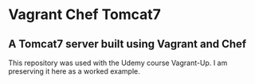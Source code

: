 # Vagrant Chef Tomcat7

## A Tomcat7 server built using Vagrant and Chef

This repository was used with the Udemy course Vagrant-Up.  I am preserving it here as a worked example.
